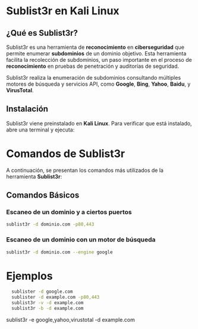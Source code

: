 # Sublist3r en Kali Linux

## ¿Qué es Sublist3r?
Sublist3r es una herramienta de **reconocimiento** en **ciberseguridad** que permite enumerar **subdominios** de un dominio objetivo. Esta herramienta facilita la recolección de subdominios, un paso importante en el proceso de **reconocimiento** en pruebas de penetración y auditorías de seguridad.

Sublist3r realiza la enumeración de subdominios consultando múltiples motores de búsqueda y servicios API, como **Google**, **Bing**, **Yahoo**, **Baidu**, y **VirusTotal**.

## Instalación
Sublist3r viene preinstalado en **Kali Linux**. Para verificar que está instalado, abre una terminal y ejecuta:

# Comandos de Sublist3r

A continuación, se presentan los comandos más utilizados de la herramienta **Sublist3r**:

## Comandos Básicos

### Escaneo de un dominio y a ciertos puertos
```bash
sublist3r -d dominio.com -p80,443
```
### Escaneo de un dominio con un motor de búsqueda
```bash
sublist3r -d dominio.com --engine google
```
# Ejemplos
```bash
  sublister -d google.com
  sublister -d example.com -p80,443
  sublist3r -v -d example.com
  sublist3r -b -d example.com
```
  sublist3r -e google,yahoo,virustotal -d example.com
